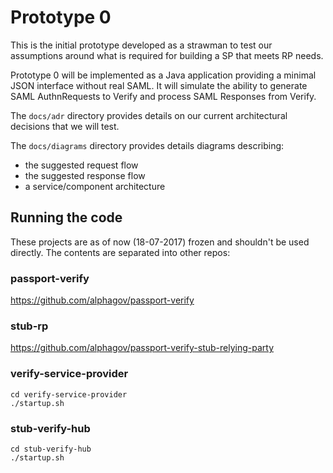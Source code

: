# Prototype 0

This is the initial prototype developed as a strawman to test our assumptions around what is required for building a SP that meets RP needs.

Prototype 0 will be implemented as a Java application providing a minimal JSON interface without real SAML. It will simulate the ability to generate SAML AuthnRequests to Verify and process SAML Responses from Verify.

The `docs/adr` directory provides details on our current architectural decisions that we will test.

The `docs/diagrams` directory provides details diagrams describing:
* the suggested request flow
* the suggested response flow
* a service/component architecture

## Running the code

These projects are as of now (18-07-2017) frozen and shouldn't be used directly. The contents are separated into other repos:

### passport-verify

https://github.com/alphagov/passport-verify

### stub-rp

https://github.com/alphagov/passport-verify-stub-relying-party

### verify-service-provider

```
cd verify-service-provider
./startup.sh
```

### stub-verify-hub

```
cd stub-verify-hub
./startup.sh
```



